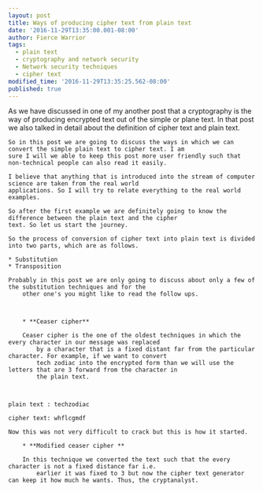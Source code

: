 ```yaml
---
layout: post
title: Ways of producing cipher text from plain text
date: '2016-11-29T13:35:00.001-08:00'
author: Fierce Warrior
tags:
  - plain text
  - cryptography and network security
  - Network security techniques
  - cipher text
modified_time: '2016-11-29T13:35:25.562-08:00'
published: true
---
```

As we have discussed in one of my another post that a cryptography is the way of producing encrypted text out of the
    simple or plane text. In that post we also talked in detail about the definition of cipher text and plain text.

    So in this post we are going to discuss the ways in which we can convert the simple plain text to cipher text. I am
    sure I will we able to keep this post more user friendly such that non-technical people can also read it easily.

    I believe that anything that is introduced into the stream of computer science are taken from the real world
    applications. So I will try to relate everything to the real world examples.

    So after the first example we are definitely going to know the difference between the plain text and the cipher
    text. So let us start the journey.

    So the process of conversion of cipher text into plain text is divided into two parts, which are as follows.

    * Substitution
    * Transposition

    Probably in this post we are only going to discuss about only a few of the substitution techniques and for the
        other one's you might like to read the follow ups.



        * **Ceaser cipher**

        Ceaser cipher is the one of the oldest techniques in which the every character in our message was replaced
            by a character that is a fixed distant far from the particular character. For example, if we want to convert
            tech zodiac into the encrypted form than we will use the letters that are 3 forward from the character in
            the plain text.



    plain text : techzodiac

    cipher text: whflcgmdf

    Now this was not very difficult to crack but this is how it started. 

        * **Modified ceaser cipher **

        In this technique we converted the text such that the every character is not a fixed distance far i.e.
            earlier it was fixed to 3 but now the cipher text generator can keep it how much he wants. Thus, the cryptanalyst.